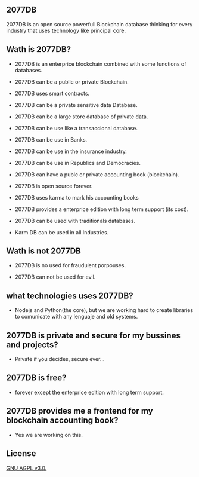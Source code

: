 ## 2077DB

2077DB is an open source powerfull Blockchain database thinking for every industry that uses technology like principal core.

## Wath is 2077DB?

- 2077DB is an enterprice blockchain combined with some functions of databases.

- 2077DB can be a public or private Blockchain.

- 2077DB uses smart contracts.

- 2077DB can be a private sensitive data Database.

- 2077DB can be a large store database of private data.

- 2077DB can be use like a transaccional database.

- 2077DB can be use in Banks.

- 2077DB can be use in the insurance industry.

- 2077DB can be use in Republics and Democracies.

- 2077DB can have a publc or private accounting book (blockchain).

- 2077DB is open source forever.

- 2077DB uses karma to mark his accounting books

- 2077DB provides a enterprice edition with long term support (its cost).

- 2077DB can be used with traditionals databases.

- Karm DB can be used in all Industries.

## Wath is not 2077DB

- 2077DB is no used for fraudulent porpouses.

- 2077DB can not be used for evil.

## what technologies uses 2077DB?

- Nodejs and Python(the core), but we are working hard to create libraries to comunicate with any lenguaje and old systems.

## 2077DB is private and secure for my bussines and projects?

- Private if you decides, secure ever...

## 2077DB is free?

- forever except the enterprice edition with long term support.

## 2077DB provides me a frontend for my blockchain accounting book?

- Yes we are working on this.

## License

[GNU AGPL v3.0.](https://www.gnu.org/licenses/agpl-3.0.html)



